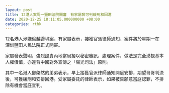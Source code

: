 ```yaml
---
layout: post
title: 12港人案周一鹽田法院開審　有家屬冀可判緩刑和回港
date: 2020-12-25 18:11:05.000000000 +08:00
categories: rthk
---
```


12名港人涉嫌偷越邊境案，有家屬表示，接獲官派律師通知，案件將於星期一在深圳鹽田人民法院正式開審。

家屬發表聲明，強烈譴責內地當局擬以秘密審訊，處理案件，做法是完全漠視基本人權價值，亦違背中國對外宣傳之「陽光司法」原則。

其中一名港人鄧棨然的弟弟表示，早上接獲官派律師通知開庭安排，期望哥哥判決後，可獲緩刑和安排回港。受家屬委託的律師表示，如果被告願意當庭認罪，不排除有機會當庭宣判。
